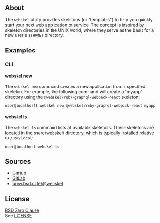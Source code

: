 ## About

The `webskel` utility provides skeletons (or "templates") to help you quickly
start your next web application or service. The concept is inspired by skeleton
directories in the UNIX world, where they serve as the basis for a new user's
`${HOME}` directory.

## Examples

### CLI

#### webskel new

The `webskel new` command creates a new application from a specified skeleton.
For example, the following command will create a "myapp" directory using the
`@webskel/ruby-graphql-webpack-react` skeleton:

    user@localhost$ webskel new @webskel/ruby-graphql-webpack-react myapp

#### webskel ls

The `webskel ls` command lists all available skeletons. These skeletons are
located in the [share/webskel/](share/webskel) directory, which is typically
installed relative to `/usr/local`:

	user@localhost webskel ls

## Sources

* [GitHub](https://github.com/webskel/cli#readme)
* [GitLab](https://gitlab.com/webskel/cli#readme)
* [brew.bsd.cafe/@webskel](https://brew.bsd.cafe/webskel)

## License

[BSD Zero Clause](https://choosealicense.com/licenses/0bsd/) <br>
See [LICENSE](./LICENSE)
